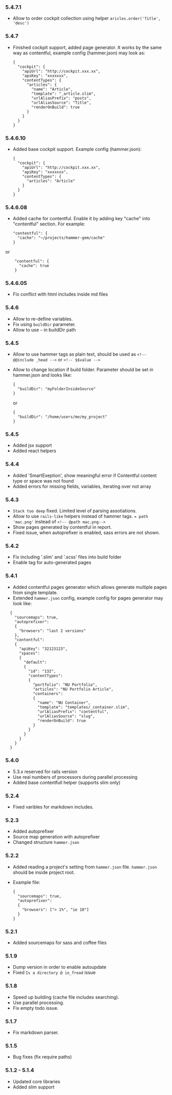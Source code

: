 ### 5.4.7.1
  * Allow to order cockpit collection using helper `aricles.order('Title', 'desc')`

### 5.4.7
  * Finished cockpit support, added page generator. It works by the same way as contentful, example config (hammer.json) may look as:

        {
          "cockpit": {
            "apiUrl": "http://cockpit.xxx.xx",
            "apiKey": "xxxxxxx",
            "contentTypes": {
              "articles": {
                "name": "Article",
                "template": "_article.slim",
                "urlAliasPrefix": "posts",
                "urlAliasSource": "Title",
                "renderOnBuild": true
              }
            }
          }
        }

### 5.4.6.10
  * Added base cockpit support. Example config (hammer.json):

        {
          "cockpit": {
            "apiUrl": "http://cockpit.xxx.xx",
            "apiKey": "xxxxxxx",
            "contentTypes": {
              "articles": "Article"
            }
          }
        }
        
### 5.4.6.08

  * Added cache for contentful. Enable it by adding key "cache" into "contentful" section. For example:

        "contentful": {
          "cache": "~/projects/hammer-gem/cache"
        }
  or

        "contentful": {
          "cache": true
        }

### 5.4.6.05

  * Fix conflict with html includes inside md files

### 5.4.6

  * Allow to re-define variables.
  * Fix using `buildDir` parameter.
  * Allow to use `~` in buildDir path

### 5.4.5

  * Allow to use hammer tags as plain text, should be used as `<!-- @@include _head -->` or `<!-- $$value -->`
  * Allow to change location if build folder. Parameter should be set in hammer.json and looks like:

        {
          "buildDir": "myFolderInsideSource"
        }

    or

        {
          "buildDir": "/home/users/me/my_project"
        }

### 5.4.5
  
  * Added jsx support
  * Added react helpers

### 5.4.4

  * Added 'SmartExeption', show meaningful error if Contentful content type or space was not found
  * Added errors for missing fields, variables, iterating over not array

### 5.4.3
  
  * `Stack too deep` fixed. Limited level of parsing assotiations.
  *  Allow to use `rails-like` helpers instead of hammer tags. `= path 'mac.png'` instead of `<!-- @path mac.png-->` 
  * Show pages generated by contentful in report.
  * Fixed issue, when autoprefixer is enabled, sass errors are not shown.
  

### 5.4.2

  * Fix including '.slim' and '.scss' files into build folder
  * Enable <!-- @path --> tag for auto-generated pages

### 5.4.1
  
  * Added contentful pages generator which allows generate multiple pages from single template.
  * Extended `hammer.json` config, example config for pages generator may look like:
```
  {
    "sourcemaps": true,
    "autoprefixer":
    {
      "browsers": "last 2 versions"
    },
    "contentful":
    {
      "apiKey": "32123123",
      "spaces": 
      {
        "default":
        {
          "id": "132",
          "contentTypes":
          {
            "portfolio": "NU Portfolio",
            "articles": "NU Portfolio Article",
            "containers":
            {
              "name": "NU Container",
              "template": "templates/_container.slim",
              "urlAliasPrefix": "contentful",
              "urlAliasSource": "slug",
              "renderOnBuild": true
            }
          }
        }
      }
    }
  }
```

### 5.4.0

  * 5.3.x reserved for rails version
  * Use real numbers of processors during parallel processing
  * Added base contentfull helper (supports slim only)

### 5.2.4

  * Fixed varibles for markdown includes.
  

### 5.2.3

  * Added autoprefixer
  * Source map generation with autoprefixer
  * Changed structure `hammer.json` 

### 5.2.2

  * Added reading a project's setting from `hammer.json` file. `hammer.json` should be inside project root.
  * Example file:

        {
          "sourcemaps": true,
          "autoprefixer":
          {
            "browsers": ["> 1%", "ie 10"]
          }
        }

### 5.2.1

  * Added sourcemaps for sass and coffee files
  
### 5.1.9

 * Dump version in order to enable autoupdate
 * Fixed `Is a directory @ io_fread` issue

### 5.1.8

  * Speed up building (cache file includes searching).
  * Use parallel processing.
  * Fix empty todo issue.
 
### 5.1.7
 
  * Fix markdown parser.

### 5.1.5

  * Bug fixes (fix require paths)

### 5.1.2 - 5.1.4

  * Updated core libraries
  * Added slim support
